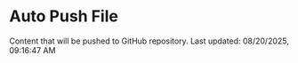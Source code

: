 # Auto Push File

Content that will be pushed to GitHub repository.
Last updated: 08/20/2025, 09:16:47 AM